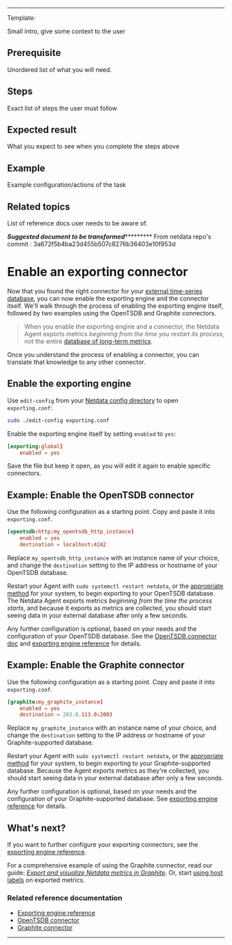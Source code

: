 <!--
title: "Configure exporting engine "
custom_edit_url: "https://github.com/netdata/netdata/blob/master/docs/tasks/manage-retained-metrics/configure-exporting-engine-.md"
learn_status: "Published"
learn_topic_type: "Tasks"
learn_rel_path: "manage-retained-metrics"
learn_docs_purpose: "Instructions on how to configure the exporting engine to export metrics to an external target"
-->

**********************************************************************
Template:

Small intro, give some context to the user

## Prerequisite

Unordered list of what you will need. 

## Steps

Exact list of steps the user must follow

## Expected result

What you expect to see when you complete the steps above

## Example

Example configuration/actions of the task

## Related topics

List of reference docs user needs to be aware of.

*****************Suggested document to be transformed**************************
From netdata repo's commit : 3a672f5b4ba23d455b507c8276b36403e10f953d<!--
title: "Enable an exporting connector"
description: "Learn how to enable and configure any connector using examples to start exporting metrics to external time-series databases in minutes."
custom_edit_url: https://github.com/netdata/netdata/edit/master/docs/export/enable-connector.md
-->

# Enable an exporting connector

Now that you found the right connector for your [external time-series
database](/docs/export/external-databases.md#supported-databases), you can now enable the exporting engine and the
connector itself. We'll walk through the process of enabling the exporting engine itself, followed by two examples using
the OpenTSDB and Graphite connectors.

> When you enable the exporting engine and a connector, the Netdata Agent exports metrics _beginning from the time you
> restart its process_, not the entire [database of long-term metrics](/docs/store/change-metrics-storage.md).

Once you understand the process of enabling a connector, you can translate that knowledge to any other connector.

## Enable the exporting engine

Use `edit-config` from your [Netdata config directory](/docs/configure/nodes.md#the-netdata-config-directory) to open
`exporting.conf`:

```bash
sudo ./edit-config exporting.conf
```

Enable the exporting engine itself by setting `enabled` to `yes`:

```conf
[exporting:global]
    enabled = yes
```

Save the file but keep it open, as you will edit it again to enable specific connectors.

## Example: Enable the OpenTSDB connector

Use the following configuration as a starting point. Copy and paste it into `exporting.conf`.

```conf
[opentsdb:http:my_opentsdb_http_instance]
    enabled = yes
    destination = localhost:4242
```

Replace `my_opentsdb_http_instance` with an instance name of your choice, and change the `destination` setting to the IP
address or hostname of your OpenTSDB database.

Restart your Agent with `sudo systemctl restart netdata`, or the [appropriate
method](/docs/configure/start-stop-restart.md) for your system, to begin exporting to your OpenTSDB database. The
Netdata Agent exports metrics _beginning from the time the process starts_, and because it exports as metrics are
collected, you should start seeing data in your external database after only a few seconds.

Any further configuration is optional, based on your needs and the configuration of your OpenTSDB database. See the
[OpenTSDB connector doc](/exporting/opentsdb/README.md) and [exporting engine
reference](/exporting/README.md#configuration) for details.

## Example: Enable the Graphite connector

Use the following configuration as a starting point. Copy and paste it into `exporting.conf`.

```conf
[graphite:my_graphite_instance]
    enabled = yes
    destination = 203.0.113.0:2003
```

Replace `my_graphite_instance` with an instance name of your choice, and change the `destination` setting to the IP
address or hostname of your Graphite-supported database.

Restart your Agent with `sudo systemctl restart netdata`, or the [appropriate
method](/docs/configure/start-stop-restart.md) for your system, to begin exporting to your Graphite-supported database.
Because the Agent exports metrics as they're collected, you should start seeing data in your external database after
only a few seconds.

Any further configuration is optional, based on your needs and the configuration of your Graphite-supported database.
See [exporting engine reference](/exporting/README.md#configuration) for details.

## What's next?

If you want to further configure your exporting connectors, see the [exporting engine
reference](/exporting/README.md#configuration).

For a comprehensive example of using the Graphite connector, read our guide: [_Export and visualize Netdata metrics in
Graphite_](/docs/guides/export/export-netdata-metrics-graphite.md). Or, start [using host
labels](/docs/guides/using-host-labels.md) on exported metrics.

### Related reference documentation

-   [Exporting engine reference](/exporting/README.md)
-   [OpenTSDB connector](/exporting/opentsdb/README.md)
-   [Graphite connector](/exporting/graphite/README.md)


*******************************************************************************
